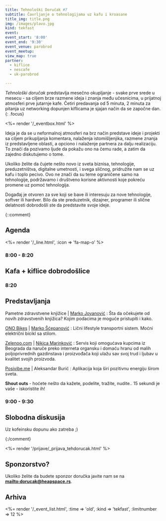 ```yaml
---
title: Tehnološki Doručak #7
subtitle: Čavrljanje o tehnologijama uz kafu i kroasane
title_img: title.png
img: /images/plavo.jpg
kind: tekfast
event: 
event_start: '8:00'
event_end: '9:30'
event_venue: parobrod
event_meetup:
view_map: true
partner:
  - kiflice
  - nescafe
  - uk-parobrod

---
```


_Tehnološki doručak_ predstavlja mesečno okupljanje - svake prve srede u mesecu -
sa ciljem brze razmene ideja i znanja među učesnicima, u prijatnoj atmosferi prve
jutarnje kafe. Četiri predavanja od 5 minuta, 2 minuta za pitanja uz networking
dopunjen kiflicama je sjajan način da se započne dan.
{: .focus}

<%= render '/_eventbox.html' %>

Ideja je da se u neformalnoj atmosferi na brz način predstave ideje i projekti sa ciljem
prikupljanja komentara, nalaženja istomišljenjika, razmene znanja iz
predstavljene oblasti, a opciono i nalaženje partnera za dalju realizaciju. To
znači da pozivamo ljude da pokažu ono na čemu rade, a zatim da zajedno
diskutujemo o tome.

Ukoliko želite da čujete nešto novo iz sveta biznisa, tehnologije,
preduzetništva, digitalne umetnosti, i svega sličnog, pridružite nam se uz kafu
i toplo pecivo. Ovo ne znači da su teme ograničene samo na tehnologije, podržavamo i
društveno korisne aktivnosti koje pokreću promene uz pomoć tehnologija.

Događaj je otvoren za sve koji se bave ili interesuju za nove tehnologije,
softver ili hardver. Bilo da ste preduzetnik, dizajner, programer ili slične
delatnosti dobrodošli ste da predstavite svoje ideje.


{::comment}

## Agenda

<div class="agenda" markdown="1">
<%= render '/_line.html', :icon => 'fa-map-o' %>

### 8:00 - 8:20

## Kafa + kiflice dobrodošlice

### 8:20

## Predstavljanja

Pametne zdravstvene knjižice | [Marko Jovanović](https://rs.linkedin.com/in/marko-jovanović-b0a53a71)
: Šta da očekujete od novih zdravstvenih knjižica? Kojim podacima je moguće pristupiti i kako.

[ONO Bikes](http://www.onobikes.com/) | [Marko Šćepanović](https://www.linkedin.com/in/marko-scepanovic-90494688)
: Lični lifestyle transportni sistem. Moćni električni bicikl sa stilom.  

[Zelenoo.com](http://zelenoo.com/) | [Nikica Marinković](https://www.linkedin.com/in/nikica-marinkovic-65550429)
: Servis koji omogućava kupcima iz Beograda da naruče preko interneta organsku i domaću hranu od malih poljoprivrednih gazdinstava i proizvođača koji ulažu sav svoj trud i ljubav u kvalitet svojih proizvoda.

[Posivibe.me](http://posivibe.me/) | Aleksandar Burić
: Aplikacija koja širi pozitivnu energiju širom sveta.


**Shout outs** - hoćete nešto da kažete, podelite, tražite, nudite.. 15 sekundi je vaše - iskoristite ih!



### 9:00 - 9:30

## Slobodna diskusija

Uz kofeinsku dopunu ako zatreba ;)

</div>

{:/comment}


<%= render '/prijave/_prijava_tehdorucak.html' %>



## Sponzorstvo?

Ukoliko želite da budete sponzor doručka javite nam se na **<mailto:dorucak@heapspace.rs>**.

## Arhiva

<%= render '/_event_list.html', :time => 'old', :kind => 'tekfast', :limitnumber => 12 %>
